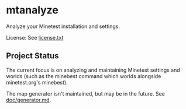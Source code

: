 # mtanalyze
Analyze your Minetest installation and settings.

License: See [license.txt](license.txt)


## Project Status

The current focus is on analyzing and maintaining Minetest settings and worlds (such as the minebest command which worlds alongside minetest.org's minebest).

The map generator isn't maintained, but may be in the future. See [doc/generator.md](doc/generator.md).
